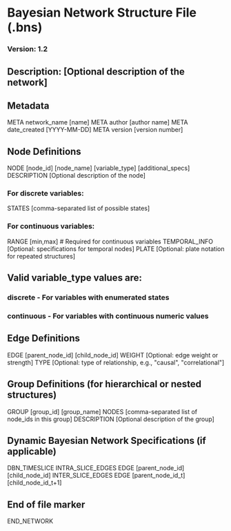 # Bayesian Network Structure File (.bns)
### Version: 1.2
## Description: [Optional description of the network]

## Metadata
META network_name [name]
META author [author name]
META date_created [YYYY-MM-DD]
META version [version number]

## Node Definitions
NODE [node_id] [node_name] [variable_type] [additional_specs]
  DESCRIPTION [Optional description of the node]
  ### For discrete variables:
  STATES [comma-separated list of possible states]
  ### For continuous variables:
  RANGE [min,max]  # Required for continuous variables
  TEMPORAL_INFO [Optional: specifications for temporal nodes]
  PLATE [Optional: plate notation for repeated structures]

## Valid variable_type values are:
###   discrete - For variables with enumerated states
###   continuous - For variables with continuous numeric values

## Edge Definitions
EDGE [parent_node_id] [child_node_id]
  WEIGHT [Optional: edge weight or strength]
  TYPE [Optional: type of relationship, e.g., "causal", "correlational"]

## Group Definitions (for hierarchical or nested structures)
GROUP [group_id] [group_name]
  NODES [comma-separated list of node_ids in this group]
  DESCRIPTION [Optional description of the group]

## Dynamic Bayesian Network Specifications (if applicable)
DBN_TIMESLICE
  INTRA_SLICE_EDGES
    EDGE [parent_node_id] [child_node_id]
  INTER_SLICE_EDGES
    EDGE [parent_node_id_t] [child_node_id_t+1]

## End of file marker
END_NETWORK